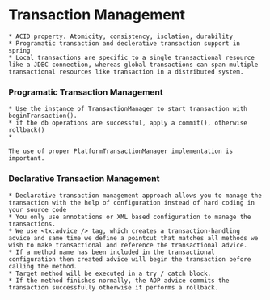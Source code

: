 # Transaction Management

	* ACID property. Atomicity, consistency, isolation, durability
	* Programatic transaction and declerative transaction support in spring
	* Local transactions are specific to a single transactional resource like a JDBC connection, whereas global transactions can span multiple transactional resources like transaction in a distributed system.

### Programatic Transaction Management
	* Use the instance of TransactionManager to start transaction with beginTransaction().
	* if the db operations are successful, apply a commit(), otherwise rollback()
	* 
	
	The use of proper PlatformTransactionManager implementation is important.

### Declarative Transaction Management
	
	* Declarative transaction management approach allows you to manage the transaction with the help of configuration instead of hard coding in your source code
	* You only use annotations or XML based configuration to manage the transactions.
	* We use <tx:advice /> tag, which creates a transaction-handling advice and same time we define a pointcut that matches all methods we wish to make transactional and reference the transactional advice.
	* If a method name has been included in the transactional configuration then created advice will begin the transaction before calling the method.
	* Target method will be executed in a try / catch block.
	* If the method finishes normally, the AOP advice commits the transaction successfully otherwise it performs a rollback.
	